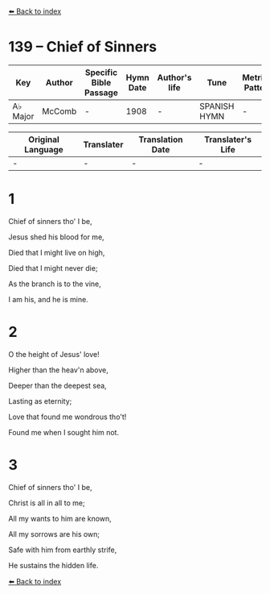 [⬅️ Back to index](../README.md)

# 139 – Chief of Sinners

Key | Author   | Specific Bible Passage     |Hymn Date |Author's life |Tune |Metrical Pattern   |Composer/Source
-- | --------- | ---------------------------|----------|--------------|-----|-------------------|-------------  
A♭ Major |McComb |- |1908 |- |SPANISH HYMN |- |-

Original Language | Translater | Translation Date   | Translater's Life  
----------------- | --------- | --------------------|-------------     
\- |- |- |-




# 1

Chief of sinners tho' I be,

Jesus shed his blood for me,

Died that I might live on high,

Died that I might never die;

As the branch is to the vine,

I am his, and he is mine.



# 2

O the height of Jesus' love!

Higher than the heav'n above,

Deeper than the deepest sea,

Lasting as eternity;

Love that found me wondrous tho't!

Found me when I sought him not.



# 3

Chief of sinners tho' I be,

Christ is all in all to me;

All my wants to him are known,

All my sorrows are his own;

Safe with him from earthly strife,

He sustains the hidden life.



[⬅️ Back to index](../README.md)
